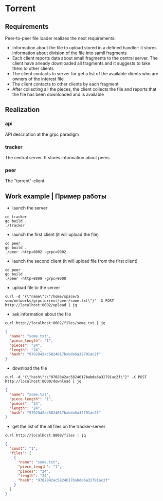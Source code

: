 # Torrent
## Requirements
Peer-to-peer file loader realizes the next requirements:

- Information about the file to upload stored in a defined handler: it stores information about division of the file into samll fragments
- Each client reports data about small fragments to the central server. The client have already downloaded all fragments and it suggests to take them to other clients
- The client contacts to server for get a list of the available clients who are owners of the interest file
- The client contacts to other clients by each fragment
- After collecting all the pieces, the client collects the file and reports that the file has been downloaded and is available

## Realization 

### api 
API description at the grpc paradigm 

### tracker
The central server. It stores information about peers 

### peer
The "torrent"-client 
## Work example | Пример работы

- launch the server 
```shell script
cd tracker
go build .
./tracker
```
-  launch the first client (it will upload the file) 
```shell script
cd peer
go build .
./peer -http=8002 -grpc=9002
```

- launch the second client (it will upload file from the first client) 
```shell script
cd peer
go build .
./peer -http=8000 -grpc=9000
```

- upload file to the server 
```shell script
curl -d "{\"name\":\"/home/space/5 sem/networks/grpctorrent/peer/some.txt\"}" -X POST http://localhost:8002/upload | jq
```

- ask information about the file 
```shell script
curl http://localhost:8002/files/some.txt | jq
```
```json
{
  "name": "some.txt",
  "piece_length": "1",
  "pieces": "24",
  "length": "24",
  "hash": "9702842ac5824617babda6a32791ac2f"
}
```

- download the file 
```shell script
curl -d "{\"hash\":\"9702842ac5824617babda6a32791ac2f\"}" -X POST http://localhost:8000/download | jq
```
```json
{
  "name": "some.txt",
  "piece_length": "1",
  "pieces": "24",
  "length": "24",
  "hash": "9702842ac5824617babda6a32791ac2f"
}
```

- get the list of the all files on the tracker-server 
```shell script
curl http://localhost:8000/files | jq
```
```json
{
  "count": "1",
  "files": [
    {
      "name": "some.txt",
      "piece_length": "1",
      "pieces": "24",
      "length": "24",
      "hash": "9702842ac5824617babda6a32791ac2f"
    }
  ]
}

```
